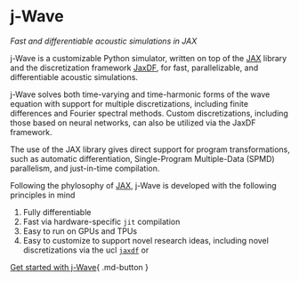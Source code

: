 # j-Wave
*Fast and differentiable acoustic simulations in JAX*

j-Wave is a customizable Python simulator, written on top of the [JAX](https://github.com/google/jax) library and the discretization framework [JaxDF](https://github.com/ucl-bug/jaxdf), for fast, parallelizable, and differentiable acoustic simulations.

j-Wave solves both time-varying and time-harmonic forms of the wave equation with support for multiple discretizations, including finite differences and Fourier spectral methods. Custom discretizations, including those based on neural networks, can also be utilized via the JaxDF framework.

The use of the JAX library gives direct support for program transformations, such as automatic differentiation, Single-Program Multiple-Data (SPMD) parallelism, and just-in-time compilation.

Following the phylosophy of [JAX](https://jax.readthedocs.io/en/stable/), j-Wave is developed with the following principles in mind

1. Fully differentiable
2. Fast via hardware-specific `jit` compilation
3. Easy to run on GPUs and TPUs
4. Easy to customize to support novel research ideas, including novel discretizations via the ucl [`jaxdf`](https://github.com/ucl-bug/jaxdf) or 

[Get started with j-Wave](notebooks/ivp/homogeneous_medium.html){ .md-button }

